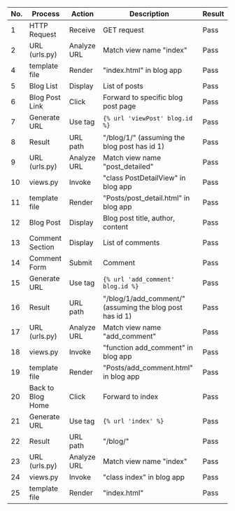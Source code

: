 | No. | Process  | Action | Description | Result |
| --- | -------- | ------ | ----------- | ------ |
| 1 | HTTP Request | Receive | GET request | Pass |
| 2 | URL (urls.py) | Analyze URL | Match view name "index" | Pass |
| 4 | template file | Render | "index.html" in blog app | Pass |
| 5 | Blog List | Display | List of  posts | Pass |
| 6 | Blog Post Link | Click | Forward to specific blog post page | Pass |
| 7 | Generate URL | Use tag | `{% url 'viewPost' blog.id %}` | Pass |
| 8 | Result | URL path | "/blog/1/" (assuming the blog post has id 1) | Pass |
| 9 | URL  (urls.py) | Analyze URL | Match view name "post_detailed" | Pass |
| 10 | views.py | Invoke | "class PostDetailView" in blog app | Pass |
| 11 | template file | Render | "Posts/post_detail.html" in blog app | Pass |
| 12 | Blog Post | Display | Blog post title, author, content | Pass |
| 13 | Comment Section | Display | List of comments | Pass |
| 14 | Comment Form | Submit | Comment | Pass |
| 15 | Generate URL | Use tag | `{% url 'add_comment' blog.id %}` | Pass |
| 16 | Result | URL path | "/blog/1/add_comment/" (assuming the blog post has id 1) | Pass |
| 17 | URL  (urls.py) | Analyze URL | Match view name "add_comment" | Pass |
| 18 | views.py | Invoke | "function add_comment" in blog app | Pass |
| 19 | template file | Render | "Posts/add_comment.html" in blog app | Pass |
| 20 | Back to Blog Home | Click | Forward to index | Pass |
| 21 | Generate URL | Use tag | `{% url 'index' %}` | Pass |
| 22 | Result | URL path | "/blog/" | Pass |
| 23 | URL (urls.py) | Analyze URL | Match view name "index" | Pass |
| 24 | views.py | Invoke | "class index" in blog app | Pass |
| 25 | template file | Render | "index.html"  | Pass |
